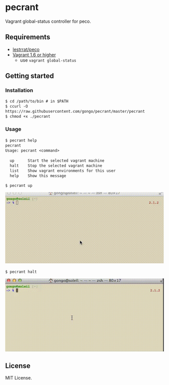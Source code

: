 pecrant
==========

Vagrant global-status controller for peco.

Requirements
--------------------

- [lestrrat/peco](https://github.com/lestrrat/peco)
- [Vagrant 1.6 or higher](http://www.vagrantup.com/blog/feature-preview-vagrant-1-6-global-status.html)
    - use `vagrant global-status`

Getting started
--------------------

### Installation

```
$ cd /path/to/bin # in $PATH
$ ccurl -O https://raw.githubusercontent.com/gongo/pecrant/master/pecrant
$ chmod +x ./pecrant
```

### Usage

```
$ pecrant help
pecrant
Usage: pecrant <command>

  up      Start the selected vagrant machine
  halt    Stop the selected vagrant machine
  list    Show vagrant environments for this user
  help    Show this message
```

`$ pecrant up`

![](./images/pecrant_up.gif)

`$ pecrant halt`

![](./images/pecrant_halt.gif)

License
--------------------

MIT License.
